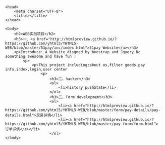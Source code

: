 <html>

	<head>
		<meta charset="UTF-8">
		<title></title>
	</head>

	<body>
		<h2>WEB实战项目</h2>
		<h3>一、<a href="http://htmlpreview.github.io/?https://github.com/yhtml5/YHTML5-WEB/blob/master/51pay/inc/index.html">51pay Website</a></h3>
		<p>Introduce: A Website disgned by boostrap and Jquery.Do something awesome and have fun !
			<p>
				<p>This project including:about us,filter goods,pay info,index,login,user center
					<p>
						<h3>二、hacker</h3>
						<ol>
							<li>history pushState</li>
						</ol>
						<h3>三、Form development</h3>
						<ol>
							<li><a href="http://htmlpreview.github.io/?https://github.com/yhtml5/YHTML5-WEB/blob/master/form/pay-details/pay-details.html">交易详情</li>
                            <li><a href="http://htmlpreview.github.io/?https://github.com/yhtml5/YHTML5-WEB/blob/master/pay-form/form.html">订单详情</a></li>
						</ol>
	</body>

</html>